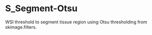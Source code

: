 # S_Segment-Otsu 
WSI threshold to segment tissue region using Otsu thresholding from skimage.filters.
